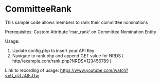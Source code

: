 # CommitteeRank
This sample code allows members to rank their committee nominations

Prerequisites: Custom Attribute 'mar_rank' on Committee Nomination Entity

Usage: 
1) Update config.php to insert your API Key
2) Navigate to rank.php and append GET value for NRDS ( http//example.com/rank.php?NRDS=123456789 )


Link to recording of usage:
https://www.youtube.com/watch?v=U_qzLaQEJTw
